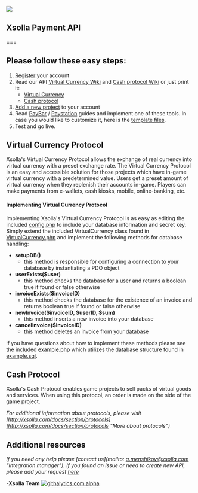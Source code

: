 ![](http://xsolla.com/img/xsolla-logo2.png)

## Xsolla Payment API ##

===

## Please follow these easy steps: ##


1. [Register](https://account.xsolla.com/index.php?a=registrationForm "Account registration") your account
2. Read our API [Virtual Currency Wiki](https://github.com/xsolla/Xsolla-Payment-API/wiki/Virtual-Currency-API-Guide "Virtual Currency API Wiki") and [Cash protocol Wiki](https://github.com/xsolla/Xsolla-Payment-API/wiki/Cash-API-Guide "Cash Protocol API Wiki") or just print it:
   * [Virtual Currency](https://github.com/xsolla/Xsolla-Payment-API/blob/master/documentation/english/Xsolla_Virtual_Currency_API_Guide.pdf "Virtual Currency Protocol API Guide")
   * [Cash protocol](https://github.com/xsolla/Xsolla-Payment-API/blob/master/documentation/english/Xsolla_Cash_API_Guide.pdf "Cash Protocol API Guide")
3. [Add a new project](https://account.xsolla.com/index.php?a=projects&ext=drawfrmnewproject "Add project") to your account
4. Read [PayBar](hhttps://github.com/xsolla/Xsolla-Payment-API/blob/master/documentation/english/Xsolla_PayBar_Integration_Guide_en.pdf "PayBar Integration Guide") / [Paystation](https://github.com/xsolla/Xsolla-Payment-API/blob/master/documentation/english/Xsolla_PayStation_Integration_Guide.pdf "PayStation Integration Guide") guides and implement one of these tools. 
In case you would like to customize it, here is the [template files](https://github.com/xsolla/Xsolla-Payment-API/blob/master/Paystation_template.zip "Paystation template files").
5. Test and go live.


## Virtual Currency Protocol ##

Xsolla's Virtual Currency Protocol allows the exchange of real currency into virtual currency with a preset exchange rate. The Virtual Currency Protocol is an easy and accessible solution for those projects which have in-game virtual currency with a predetermined value. Users get a preset amount of virtual currency when they replenish their accounts in-game. Players can make payments from e-wallets, cash kiosks, mobile, online-banking, etc.

#### Implementing Virtual Currency Protocol ####
Implementing Xsolla's Virtual Currency Protocol is as easy as editing the included [config.php](https://github.com/xsolla/Xsolla-Payment-API/blob/master/examples/virtual_currency_protocol/inc/config.php "config.php") to include your database information and secret key. Simply extend the included VirtualCurrency class found in [VirtualCurrency.php](https://github.com/xsolla/Xsolla-Payment-API/blob/master/examples/virtual_currency_protocol/inc/virtual_currency_protocol.php "VirtualCurrency.php") and implement the following methods for database handling:

* **setupDB()**
    * this method is responsible for configuring a connection to your database by instantiating a PDO object
* **userExists($user)**
    * this method checks the database for a user and returns a boolean true if found or false otherwise
* **invoiceExists($invoiceID)**
    * this method checks the database for the existence of an invoice and returns boolean true if found or false otherwise
* **newInvoice($invoiceID, $userID, $sum)**
    * this method inserts a new invoice into your database 
* **cancelInvoice($invoiceID)**
    * this method deletes an invoice from your database

if you have questions about how to implement these methods please see the included [example.php](https://github.com/xsolla/Xsolla-Payment-API/blob/master/examples/virtual_currency_protocol/example.php "example.php") which utilizes the database structure found in [example.sql](https://github.com/xsolla/Xsolla-Payment-API/blob/master/examples/virtual_currency_protocol/example.sql "example.sql").


## Cash Protocol ##
Xsolla's Cash Protocol enables game projects to sell packs of virtual goods and services. When using this protocol, an order is made on the side of the game project. 


*For additional information about protocols, please visit [http://xsolla.com/docs/section/protocols](http://xsolla.com/docs/section/protocols "More about protocols")*

## Additional resources ##
*If you need any help please [contact us](mailto: a.menshikov@xsolla.com "Integration manager").*
*If you found an issue or need to create new API, please add your request [here](https://github.com/xsolla/Xsolla-Payment-API/issues)*

**-Xsolla Team** 
[![githalytics.com alpha](https://cruel-carlota.pagodabox.com/83459fc49878adb201efdb4ec58a5f92 "githalytics.com")](http://githalytics.com/xsolla/Xsolla-Payment-API)